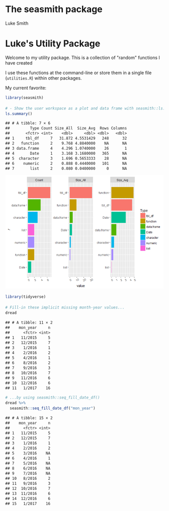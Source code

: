 The seasmith package
================
Luke Smith

Luke's Utility Package
======================

Welcome to my utility package. This is a collection of "random" functions I have created

I use these functions at the command-line or store them in a single file (`utilities.R`) within other packages.

My current favorite:

``` r
library(seasmith)

# - Show the user workspace as a plot and data frame with seasmith::ls.summary().
ls.summary()
```

    ## # A tibble: 7 × 6
    ##         Type Count Size_All  Size_Avg  Rows Columns
    ##       <fctr> <int>    <dbl>     <dbl> <dbl>   <dbl>
    ## 1     tbl_df     7   31.872 4.5531429   248      32
    ## 2   function     2    9.768 4.8840000    NA      NA
    ## 3 data.frame     4    4.296 1.0740000    26       1
    ## 4       Date     1    3.168 3.1680000   365      NA
    ## 5  character     3    1.696 0.5653333    28      NA
    ## 6    numeric     2    0.888 0.4440000   101      NA
    ## 7       list     2    0.080 0.0400000     0      NA

![](README_files/figure-markdown_github/fave1-1.png)

``` r
library(tidyverse)

# Fill-in these implicit missing month-year values...
dread
```

    ## # A tibble: 11 × 2
    ##    mon_year     n
    ##      <fctr> <int>
    ## 1   11/2015     5
    ## 2   12/2015     7
    ## 3    1/2016     1
    ## 4    2/2016     2
    ## 5    4/2016     1
    ## 6    8/2016     2
    ## 7    9/2016     3
    ## 8   10/2016     7
    ## 9   11/2016     6
    ## 10  12/2016     6
    ## 11   1/2017    16

``` r
# ...by using seasmith::seq_fill_date_df()
dread %>%
  seasmith::seq_fill_date_df("mon_year")
```

    ## # A tibble: 15 × 2
    ##    mon_year     n
    ##      <fctr> <int>
    ## 1   11/2015     5
    ## 2   12/2015     7
    ## 3    1/2016     1
    ## 4    2/2016     2
    ## 5    3/2016    NA
    ## 6    4/2016     1
    ## 7    5/2016    NA
    ## 8    6/2016    NA
    ## 9    7/2016    NA
    ## 10   8/2016     2
    ## 11   9/2016     3
    ## 12  10/2016     7
    ## 13  11/2016     6
    ## 14  12/2016     6
    ## 15   1/2017    16
